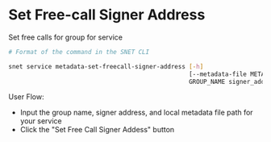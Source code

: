 # Set Free-call Signer Address

Set free calls for group for service

<ImageViewer src="/assets/images/products/AIMarketplace/TUI/ServiceFreecallSignerPage.webp" alt="Set Free-call Signer Address page"/>

```bash
# Format of the command in the SNET CLI

snet service metadata-set-freecall-signer-address [-h]
                                                  [--metadata-file METADATA_FILE]
                                                  GROUP_NAME signer_address
```

User Flow:

* Input the group name, signer address, and local metadata file path for your service
* Click the "Set Free Call Signer Addess" button
